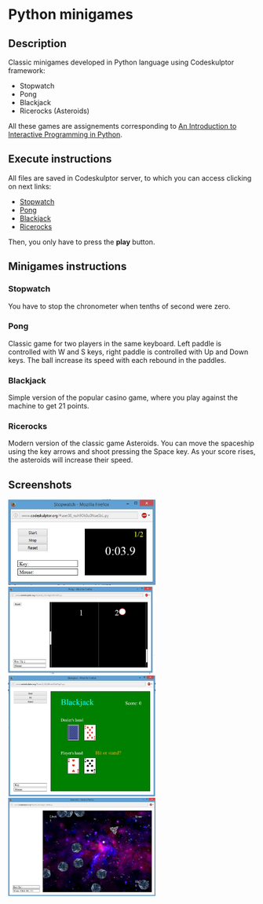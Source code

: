 # Python minigames
## Description
Classic minigames developed in Python language using Codeskulptor framework:
- Stopwatch
- Pong
- Blackjack
- Ricerocks (Asteroids)

All these games are assignements corresponding to [An Introduction to Interactive Programming in Python](https://www.coursera.org/learn/interactive-python-1).

## Execute instructions
All files are saved in Codeskulptor server, to which you can access clicking on next links:
- [Stopwatch](http://www.codeskulptor.org/#user38_nuh9Ok8u0NueSbL.py)
- [Pong](http://www.codeskulptor.org/#user38_OGv13g6I21QFQ05.py)
- [Blackjack](http://www.codeskulptor.org/#user38_I8QsNnmOUnWcpPr.py)
- [Ricerocks](http://www.codeskulptor.org/#user38_XswOe2pa1UaRiIE.py)

Then, you only have to press the **play** button.

## Minigames instructions
### Stopwatch
You have to stop the chronometer when tenths of second were zero.
### Pong
Classic game for two players in the same keyboard. Left paddle is controlled with W and S keys, right paddle is controlled with Up and Down keys. The ball increase its speed with each rebound in the paddles. 
### Blackjack
Simple version of the popular casino game, where you play against the machine to get 21 points.
### Ricerocks
Modern version of the classic game Asteroids. You can move the spaceship using the key arrows and shoot pressing the Space key. As your score rises, the asteroids will increase their speed.

## Screenshots
<img src="./screenshots/stopwatch.jpg" alt="Stopwatch" width="300">
<img src="./screenshots/pong.jpg" alt="Pong" width="300">
<img src="./screenshots/blackjack.jpg" alt="Blackjack" width="300">
<img src="./screenshots/ricerocks.jpg" alt="Ricerocks" width="300">

